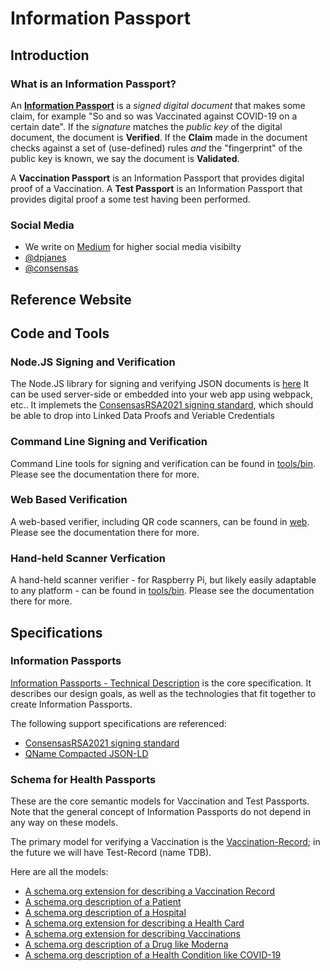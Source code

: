 # Information Passport

## Introduction
### What is an Information Passport?
An **[Information Passport](https://github.com/Consensas/information-passport/tree/main/docs#information-passport)** 
is a _signed digital document_ that makes some claim,
for example "So and so was Vaccinated against COVID-19 on a certain date".
If the _signature_ matches the _public key_ of the digital document, the
document is **Verified**.
If the **Claim** made in the document checks against a set of (use-defined) rules
_and_ the "fingerprint" of the public key is known, we say the document is
**Validated**.

A **Vaccination Passport** is an Information Passport that 
provides digital proof of a Vaccination.
A **Test Passport** is an Information Passport that provides
digital proof a some test having been performed.

### Social Media

* We write on [Medium](https://dpjanes.medium.com/)
  for higher social media visibilty
* [@dpjanes](https://twitter.com/dpjanes)
* [@consensas](https://twitter.com/consensas)

## Reference Website

## Code and Tools

### Node.JS Signing and Verification

The Node.JS library for signing and verifying
JSON documents is [here](../tools/jws)
It can be used server-side or embedded into your web app 
using webpack, etc.. It implemets 
the [ConsensasRSA2021 signing standard](Signing.md),
which should be able to drop into Linked Data Proofs
and Veriable Credentials

### Command Line Signing and Verification

Command Line tools for signing and verification
can be found in [tools/bin](../tools/bin). 
Please see the documentation there for more.

### Web Based Verification

A web-based verifier, including QR code scanners,
can be found in [web](../web). 
Please see the documentation there for more.

### Hand-held Scanner Verfication

A hand-held scanner verifier - for Raspberry Pi, 
but likely easily adaptable to any platform - 
can be found in [tools/bin](../tools/bin). 
Please see the documentation there for more.

## Specifications

### Information Passports

[Information Passports - Technical Description](Technical.md) is the
core specification. 
It describes our design goals, as well as the technologies that
fit together to create Information Passports.

The following support specifications are referenced:

* [ConsensasRSA2021 signing standard](Signing.md)
* [QName Compacted JSON-LD](QCompacted.md)

### Schema for Health Passports

These are the core semantic models for Vaccination and Test Passports.
Note that the general concept of Information Passports do not depend
in any way on these models.

The primary model for verifying a Vaccination is the 
[Vaccination-Record](Vaccination-Record.md); in the future 
we will have Test-Record (name TDB). 

Here are all the models:

* [A schema.org extension for describing a Vaccination Record](Vaccination-Record.md)
* [A schema.org description of a Patient](Patient.md)
* [A schema.org description of a Hospital](Hospital.md)
* [A schema.org extension for describing a Health Card](Permit-HealthCard.md)
* [A schema.org extension for describing Vaccinations](Vaccination.md) 
* [A schema.org description of a Drug like Moderna](Drug-Moderna.md) 
* [A schema.org description of a Health Condition like COVID-19](HealthCondition-COVID.md) 
